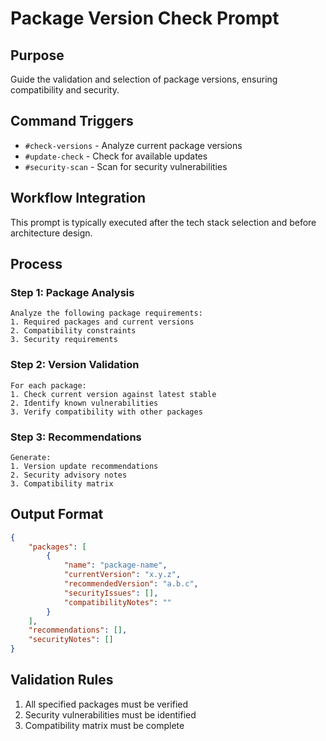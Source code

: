 # Package Version Check Prompt

## Purpose
Guide the validation and selection of package versions, ensuring compatibility and security.

## Command Triggers
- `#check-versions` - Analyze current package versions
- `#update-check` - Check for available updates
- `#security-scan` - Scan for security vulnerabilities

## Workflow Integration
This prompt is typically executed after the tech stack selection and before architecture design.

## Process

### Step 1: Package Analysis
```
Analyze the following package requirements:
1. Required packages and current versions
2. Compatibility constraints
3. Security requirements
```

### Step 2: Version Validation
```
For each package:
1. Check current version against latest stable
2. Identify known vulnerabilities
3. Verify compatibility with other packages
```

### Step 3: Recommendations
```
Generate:
1. Version update recommendations
2. Security advisory notes
3. Compatibility matrix
```

## Output Format
```json
{
    "packages": [
        {
            "name": "package-name",
            "currentVersion": "x.y.z",
            "recommendedVersion": "a.b.c",
            "securityIssues": [],
            "compatibilityNotes": ""
        }
    ],
    "recommendations": [],
    "securityNotes": []
}
```

## Validation Rules
1. All specified packages must be verified
2. Security vulnerabilities must be identified
3. Compatibility matrix must be complete
